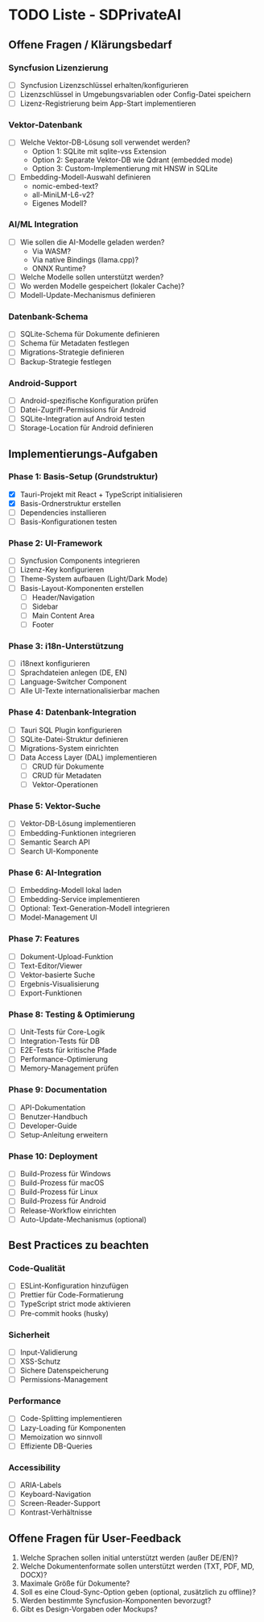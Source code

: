 # TODO Liste - SDPrivateAI

## Offene Fragen / Klärungsbedarf

### Syncfusion Lizenzierung
- [ ] Syncfusion Lizenzschlüssel erhalten/konfigurieren
- [ ] Lizenzschlüssel in Umgebungsvariablen oder Config-Datei speichern
- [ ] Lizenz-Registrierung beim App-Start implementieren

### Vektor-Datenbank
- [ ] Welche Vektor-DB-Lösung soll verwendet werden?
  - Option 1: SQLite mit sqlite-vss Extension
  - Option 2: Separate Vektor-DB wie Qdrant (embedded mode)
  - Option 3: Custom-Implementierung mit HNSW in SQLite
- [ ] Embedding-Modell-Auswahl definieren
  - nomic-embed-text?
  - all-MiniLM-L6-v2?
  - Eigenes Modell?

### AI/ML Integration
- [ ] Wie sollen die AI-Modelle geladen werden?
  - Via WASM?
  - Via native Bindings (llama.cpp)?
  - ONNX Runtime?
- [ ] Welche Modelle sollen unterstützt werden?
- [ ] Wo werden Modelle gespeichert (lokaler Cache)?
- [ ] Modell-Update-Mechanismus definieren

### Datenbank-Schema
- [ ] SQLite-Schema für Dokumente definieren
- [ ] Schema für Metadaten festlegen
- [ ] Migrations-Strategie definieren
- [ ] Backup-Strategie festlegen

### Android-Support
- [ ] Android-spezifische Konfiguration prüfen
- [ ] Datei-Zugriff-Permissions für Android
- [ ] SQLite-Integration auf Android testen
- [ ] Storage-Location für Android definieren

## Implementierungs-Aufgaben

### Phase 1: Basis-Setup (Grundstruktur)
- [x] Tauri-Projekt mit React + TypeScript initialisieren
- [x] Basis-Ordnerstruktur erstellen
- [ ] Dependencies installieren
- [ ] Basis-Konfigurationen testen

### Phase 2: UI-Framework
- [ ] Syncfusion Components integrieren
- [ ] Lizenz-Key konfigurieren
- [ ] Theme-System aufbauen (Light/Dark Mode)
- [ ] Basis-Layout-Komponenten erstellen
  - [ ] Header/Navigation
  - [ ] Sidebar
  - [ ] Main Content Area
  - [ ] Footer

### Phase 3: i18n-Unterstützung
- [ ] i18next konfigurieren
- [ ] Sprachdateien anlegen (DE, EN)
- [ ] Language-Switcher Component
- [ ] Alle UI-Texte internationalisierbar machen

### Phase 4: Datenbank-Integration
- [ ] Tauri SQL Plugin konfigurieren
- [ ] SQLite-Datei-Struktur definieren
- [ ] Migrations-System einrichten
- [ ] Data Access Layer (DAL) implementieren
  - [ ] CRUD für Dokumente
  - [ ] CRUD für Metadaten
  - [ ] Vektor-Operationen

### Phase 5: Vektor-Suche
- [ ] Vektor-DB-Lösung implementieren
- [ ] Embedding-Funktionen integrieren
- [ ] Semantic Search API
- [ ] Search UI-Komponente

### Phase 6: AI-Integration
- [ ] Embedding-Modell lokal laden
- [ ] Embedding-Service implementieren
- [ ] Optional: Text-Generation-Modell integrieren
- [ ] Model-Management UI

### Phase 7: Features
- [ ] Dokument-Upload-Funktion
- [ ] Text-Editor/Viewer
- [ ] Vektor-basierte Suche
- [ ] Ergebnis-Visualisierung
- [ ] Export-Funktionen

### Phase 8: Testing & Optimierung
- [ ] Unit-Tests für Core-Logik
- [ ] Integration-Tests für DB
- [ ] E2E-Tests für kritische Pfade
- [ ] Performance-Optimierung
- [ ] Memory-Management prüfen

### Phase 9: Documentation
- [ ] API-Dokumentation
- [ ] Benutzer-Handbuch
- [ ] Developer-Guide
- [ ] Setup-Anleitung erweitern

### Phase 10: Deployment
- [ ] Build-Prozess für Windows
- [ ] Build-Prozess für macOS
- [ ] Build-Prozess für Linux
- [ ] Build-Prozess für Android
- [ ] Release-Workflow einrichten
- [ ] Auto-Update-Mechanismus (optional)

## Best Practices zu beachten

### Code-Qualität
- [ ] ESLint-Konfiguration hinzufügen
- [ ] Prettier für Code-Formatierung
- [ ] TypeScript strict mode aktivieren
- [ ] Pre-commit hooks (husky)

### Sicherheit
- [ ] Input-Validierung
- [ ] XSS-Schutz
- [ ] Sichere Datenspeicherung
- [ ] Permissions-Management

### Performance
- [ ] Code-Splitting implementieren
- [ ] Lazy-Loading für Komponenten
- [ ] Memoization wo sinnvoll
- [ ] Effiziente DB-Queries

### Accessibility
- [ ] ARIA-Labels
- [ ] Keyboard-Navigation
- [ ] Screen-Reader-Support
- [ ] Kontrast-Verhältnisse

## Offene Fragen für User-Feedback
1. Welche Sprachen sollen initial unterstützt werden (außer DE/EN)?
2. Welche Dokumentenformate sollen unterstützt werden (TXT, PDF, MD, DOCX)?
3. Maximale Größe für Dokumente?
4. Soll es eine Cloud-Sync-Option geben (optional, zusätzlich zu offline)?
5. Werden bestimmte Syncfusion-Komponenten bevorzugt?
6. Gibt es Design-Vorgaben oder Mockups?
